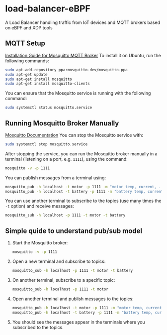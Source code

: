 # load-balancer-eBPF
A Load Balancer handling traffic from IoT devices and MQTT brokers based on eBPF and XDP tools

## MQTT Setup 

[Installation Guide for Mosquitto MQTT Broker](https://mosquitto.org/download/)
To install it on Ubuntu, run the following commands:

```bash
sudo apt-add-repository ppa:mosquitto-dev/mosquitto-ppa
sudo apt-get update
sudo apt-get install mosquitto
sudo apt-get install mosquitto-clients
```

You can ensure that the Mosquitto service is running with the following command:

```bash
sudo systemctl status mosquitto.service
```

## Running Mosquitto Broker Manually

[Mosquitto Documentation](https://mosquitto.org/documentation/)
You can stop the Mosquitto service with:

```bash
sudo systemctl stop mosquitto.service
```

After stopping the service, you can run the Mosquitto broker manually in a terminal (listening on a port, e.g. `1111`), using the command:
```bash
mosquitto -v -p 1111
```

You can publish messages from a terminal using:

```bash
mosquitto_pub -h localhost -t motor -p 1111 -m "motor temp, current, ..."
mosquitto_pub -h localhost -t battery -p 1111 -m "battery temp, current, ..."
```

You can use another terminal to subscribe to the topics (use many times the `-t` option) and receive messages:

```bash
mosquitto_sub -h localhost -p 1111 -t motor -t battery
```

## Simple quide to understand pub/sub model

1. Start the Mosquitto broker:
   ```bash
   mosquitto -v -p 1111
   ```
2. Open a new terminal and subscribe to topics:
   ```bash
   mosquitto_sub -h localhost -p 1111 -t motor -t battery
    ```
3. On another terminal, subscribe to a specific topic:
   ```bash
   mosquitto_sub -h localhost -p 1111 -t motor
   ```
4. Open another terminal and publish messages to the topics:
    ```bash
    mosquitto_pub -h localhost -t motor -p 1111 -m "motor temp, current, ..."
    mosquitto_pub -h localhost -t battery -p 1111 -m "battery temp, current, ..."
    ```
5. You should see the messages appear in the terminals where you subscribed to the topics.


